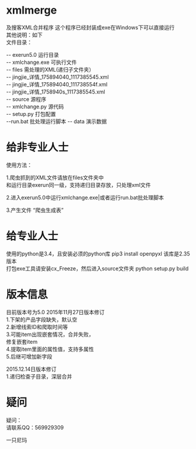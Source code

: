 # xmlmerge

及搜客XML合并程序
这个程序已经封装成exe在Windows下可以直接运行<br />
其他说明：如下<br />
文件目录：<br />

-- exerun5.0 运行目录<br />
	-- xmlchange.exe  	可执行文件<br />
-- files	  			需处理的XML(递归子文件夹）<br />
	-- jingjie_详情_175894040_1117385545.xml<br />
	-- jingjie_详情_175894040_111738554f.xml<br />
	-- jingjie_详情_1758940s_1117385545.xml<br />
-- source    源程序<br />
	-- xmlchange.py		源代码<br />
	-- setup.py			打包配置<br />
--run.bat 批处理运行脚本
-- data  演示数据<br />

# 给非专业人士
使用方法：<br />

1.爬虫抓到的XML文件请放在files文件夹中<br />
  和运行目录exerun同一级，支持递归目录存放，只处理xml文件<br />

2.进入exerun5.0中运行xmlchange.exe|或者运行run.bat批处理脚本<br />

3.产生文件 “爬虫生成表”<br />

# 给专业人士
使用的python是3.4，且安装必须的python库
    pip3 install openpyxl
该库是2.35版本<br />
打包exe工具请安装cx_Freeze，然后进入source文件夹
    python setup.py build

# 版本信息
目前版本号为5.0
2015年11月27日版本修订<br />
1.下架的产品字段缺失，默认空<br />
2.新增线索ID和爬取时间等<br />
3.可能item出现嵌套情况，合并失败，<br />
  修复嵌套item<br />
4.提取item里面的属性值，支持多属性<br />
5.后继可增加新字段<br />

2015.12.14日版本修订<br />
1.递归检查子目录，深层合并<br />

# 疑问
疑问：<br />
请联系QQ：569929309<br />

一只尼玛
